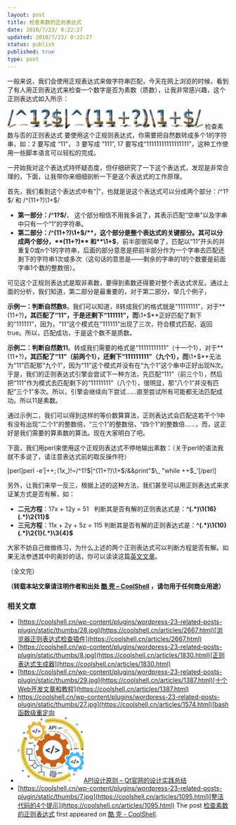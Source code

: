 ```yaml
---
layout: post
title: 检查素数的正则表达式
date: 2010/7/23/ 0:22:27
updated: 2010/7/23/ 0:22:27
status: publish
published: true
type: post
---
```


一般来说，我们会使用正规表达式来做字符串匹配，今天在网上浏览的时候，看到了有人用正则表达式来检查一个数字是否为素数（质数），让我非常感兴趣，这个正则表达式如入所示：


![](../wp-content/uploads/2010/07/regexpr-for-prime-number.jpg "检查素数的正则表达式")检查素数与否的正则表达式 
要使用这个正规则表达式，你需要把自然数转成多个1的字符串，如：2 要写成 “11”， 3 要写成 “111”, 17 要写成“11111111111111111”，这种工作使用一些脚本语言可以轻松的完成。


一开始我对这个表达式持怀疑态度，但仔细研究了一下这个表达式，发现是非常合理的，下面，让我带你来细细剖析一下是这个表达式的工作原理。


首先，我们看到这个表达式中有“|”，也就是说这个表达式可以分成两个部分：/^1?$/ 和 /^(11+?)\1+$/


* **第一部分：/^1?$/**， 这个部分相信不用我多说了，其表示匹配“空串”以及字串中只有一个“1”的字符串。
* **第二部分：/^(11+?)\1+$/**，这个部分是整个表达式的关键部分。其可以分成两个部分，**(11+?)** 和**\1+$**，前半部很简单了，匹配以“11”开头的并重复0或n个1的字符串，后面的部分意思是把前半部分作为一个字串去匹配还剩下的字符串1次或多次（这句话的意思是——剩余的字串的1的个数要是前面字串1个数的整数倍）。


可见这个正规则表达式是取非素数，要得到素数还得要对整个表达式求反。通过上面的分析，我们知道，第二部分是最重要的，对于第二部分，举几个例子，



**示例一：判断自然数8**。我们可以知道，8转成我们的格式就是“11111111”，对于**(11+?)**，其匹配了“11”，于是还剩下“111111”，而**\1+$**正好匹配了剩下的“111111”，因为，“11”这个模式在“111111”出现了三次，符合模式匹配，返回true。所以，匹配成功，于是这个数不是质数。


**示例二：判断自然数11**。转成我们需要的格式是“11111111111”（十一个1），对于**(11+?)**，其匹配了“11”（前两个1），还剩下“111111111”（九个1），而**\1+$**无法为“11”匹配那“九个1”，因为“11”这个模式并没有在“九个1”这个串中正好出现N次。于是，我们的正则表达式引擎会尝试下一种方法，先匹配“111”（前三个1），然后把“111”作为模式去匹配剩下的“11111111”（八个1），很明显，那“八个1”并没有匹配“三个1”多次。所以，引擎会继续向下尝试……直至尝试所有可能都无法匹配成功。所以11是素数。


通过示例二，我们可以得到这样的等价数算算法，正则表达式会匹配这若干个1中有没有出现“二个1”的整数倍，“三个1”的整数倍，“四个1”的整数倍……，而，这正好是我们需要的算素数的算法。现在大家明白了吧。


下面，我们用perl来使用这个正规则表达式不停地输出素数：（关于perl的语法我就不多说了，请注意表达式前的取反操作符）


[perl]perl -e’$|++;(1 x$\_)!~/^1?$|^(11+?)\1+$/&&print"$\_ "while ++$\_'[/perl]


另外，让我们来举一反三，根据上述的这种方法，我们甚至可以用正则表达式来求证某方式是否有解，如：


* **二元方程**：17x + 12y = 51   判断其是否有解的正则表达式是：**^****(****.\*****)****\1{16}****(****.\*****)****\2{11}$**
* **三元方程**：11x + 2y + 5z = 115 判断其是否有解的正则表达式是：**^****(****.\*****)****\1{10}****(****.\*****)****\2{1}****(****.\*****)****\3{4}$**


大家不妨自己做做练习，为什么上述的两个正则表达式可以判断方程是否有解。如果无法参透其中的奥妙的话，你可以读读这篇[英文文章](http://blog.stevenlevithan.com/archives/algebra-with-regexes)。


（全文完）



**（转载本站文章请注明作者和出处 [酷 壳 – CoolShell](https://coolshell.cn/) ，请勿用于任何商业用途）**



### 相关文章

* [https://coolshell.cn/wp-content/plugins/wordpress-23-related-posts-plugin/static/thumbs/28.jpg](https://coolshell.cn/articles/2667.html)[浏览器正则表达式检查插件](https://coolshell.cn/articles/2667.html)
* [https://coolshell.cn/wp-content/plugins/wordpress-23-related-posts-plugin/static/thumbs/8.jpg](https://coolshell.cn/articles/1830.html)[正则表达式生成器](https://coolshell.cn/articles/1830.html)
* [https://coolshell.cn/wp-content/plugins/wordpress-23-related-posts-plugin/static/thumbs/29.jpg](https://coolshell.cn/articles/1387.html)[十个Web开发文章和教程](https://coolshell.cn/articles/1387.html)
* [https://coolshell.cn/wp-content/plugins/wordpress-23-related-posts-plugin/static/thumbs/27.jpg](https://coolshell.cn/articles/1574.html)[bash 函数级重定向](https://coolshell.cn/articles/1574.html)
* [![API设计原则 – Qt官网的设计实践总结](../wp-content/uploads/2017/07/api-design-300x278-2-150x150.jpg)](https://coolshell.cn/articles/18024.html)[API设计原则 – Qt官网的设计实践总结](https://coolshell.cn/articles/18024.html)
* [https://coolshell.cn/wp-content/plugins/wordpress-23-related-posts-plugin/static/thumbs/7.jpg](https://coolshell.cn/articles/1095.html)[整洁代码的4个提示](https://coolshell.cn/articles/1095.html)
The post [检查素数的正则表达式](https://coolshell.cn/articles/2704.html) first appeared on [酷 壳 - CoolShell](https://coolshell.cn).
